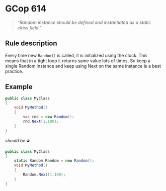 # GCop 614

> *"Random instance should be defined and instantiated as a static class field."*

## Rule description

Every time new `Random()` is called, it is initialized using the clock. This means that in a tight loop it returns same value lots of times. So keep a single Random instance and keep using Next on the same instance is a best practice.

## Example

```csharp
public class MyClass
{
    void MyMethod()
    {
        var rnd = new Random();
        rnd.Next(1,100);
    }
}
```

*should be* 🡻

```csharp
public class MyClass
{
    static Random Random = new Random();
    void MyMethod()
    {
        Random.Next(1,100);
    }
}
```